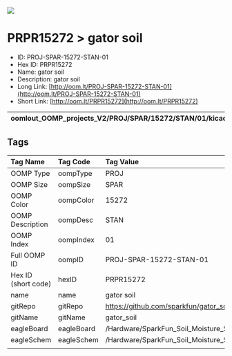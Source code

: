 


  
![][im]
# PRPR15272 > gator soil

- ID: PROJ-SPAR-15272-STAN-01
- Hex ID: PRPR15272
- Name: gator soil
- Description: gator soil
- Long Link: [http://oom.lt/PROJ-SPAR-15272-STAN-01](http://oom.lt/PROJ-SPAR-15272-STAN-01)
- Short Link: [http://oom.lt/PRPR15272](http://oom.lt/PRPR15272)
  

|oomlout_OOMP_projects_V2/PROJ/SPAR/15272/STAN/01/kicadPcb3dFront.png|oomlout_OOMP_projects_V2/PROJ/SPAR/15272/STAN/01/kicadPcb3dBack.png|oomlout_OOMP_projects_V2/PROJ/SPAR/15272/STAN/01/kicadPcb3d.png||
| :---: | :---: | :---: | :---: |

## Tags
  

|Tag Name|Tag Code|Tag Value|
| :--- | :--- | :--- |
|OOMP Type|oompType|PROJ|
|OOMP Size|oompSize|SPAR|
|OOMP Color|oompColor|15272|
|OOMP Description|oompDesc|STAN|
|OOMP Index|oompIndex|01|
|Full OOMP ID|oompID|PROJ-SPAR-15272-STAN-01|
|Hex ID (short code)|hexID|PRPR15272|
|name|name|gator soil|
|gitRepo|gitRepo|https://github.com/sparkfun/gator_soil|
|gitName|gitName|gator_soil|
|eagleBoard|eagleBoard|/Hardware/SparkFun_Soil_Moisture_Sensor.brd|
|eagleSchem|eagleSchem|/Hardware/SparkFun_Soil_Moisture_Sensor.sch|
||||



[im]: PROJ/SPAR/15272/STAN/01/kicadPcb3d_450.png

